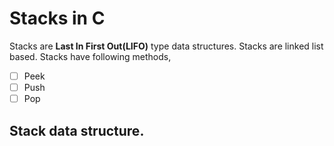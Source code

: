 # Stacks in C
Stacks are __Last In First Out(LIFO)__ type data structures. Stacks are linked list based. Stacks have following methods,

- [ ] Peek
- [ ] Push
- [ ] Pop

## Stack data structure.
